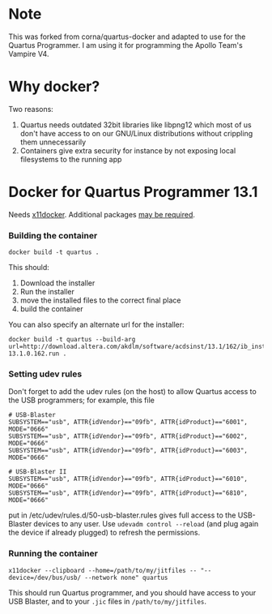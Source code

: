 # Note

This was forked from corna/quartus-docker and adapted to use for the Quartus Programmer.
I am using it for programming the Apollo Team's Vampire V4.

# Why docker?

Two reasons:

1. Quartus needs outdated 32bit libraries like libpng12 which most of us don't have access to on our GNU/Linux distributions without crippling them unnecessarily
2. Containers give extra security for instance by not exposing local filesystems to the running app

# Docker for Quartus Programmer 13.1

Needs [x11docker](https://github.com/mviereck/x11docker). Additional packages [may be required](https://github.com/mviereck/x11docker#dependencies).

### Building the container

```
docker build -t quartus .
```

This should:

1. Download the installer
2. Run the installer
3. move the installed files to the correct final place
4. build the container

You can also specify an alternate url for the installer:

```
docker build -t quartus --build-arg url=http://download.altera.com/akdlm/software/acdsinst/13.1/162/ib_installers/QuartusProgrammerSetup-13.1.0.162.run .
```

### Setting udev rules

Don't forget to add the udev rules (on the host) to allow Quartus access to the USB programmers; for example, this file

```
# USB-Blaster
SUBSYSTEM=="usb", ATTR{idVendor}=="09fb", ATTR{idProduct}=="6001", MODE="0666"
SUBSYSTEM=="usb", ATTR{idVendor}=="09fb", ATTR{idProduct}=="6002", MODE="0666"
SUBSYSTEM=="usb", ATTR{idVendor}=="09fb", ATTR{idProduct}=="6003", MODE="0666"

# USB-Blaster II
SUBSYSTEM=="usb", ATTR{idVendor}=="09fb", ATTR{idProduct}=="6010", MODE="0666"
SUBSYSTEM=="usb", ATTR{idVendor}=="09fb", ATTR{idProduct}=="6810", MODE="0666"
```

put in /etc/udev/rules.d/50-usb-blaster.rules gives full access to the USB-Blaster devices to any user.
Use `udevadm control --reload` (and plug again the device if already plugged) to refresh the permissions.

### Running the container

```
x11docker --clipboard --home=/path/to/my/jitfiles -- "--device=/dev/bus/usb/ --network none" quartus
```

This should run Quartus programmer, and you should have access to your USB Blaster, and to your `.jic` files in `/path/to/my/jitfiles`.

